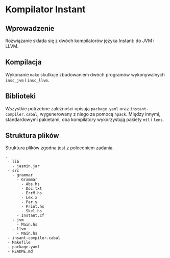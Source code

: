# Kompilator Instant

## Wprowadzenie
Rozwiązanie składa się z dwóch kompilatorów języka Instant: do JVM i LLVM.

## Kompilacja
Wykonanie `make` skutkuje zbudowaniem dwóch programów wykonywalnych `insc_jvm` i `insc_llvm`.

## Biblioteki
Wszystkie potrzebne zależności opisują `package.yaml` oraz `instant-compiler.cabal`, wygenerowany z niego za pomocą `hpack`.
Między innymi, standardowymi pakietami, oba kompilatory wykorzystują pakiety `mtl` i `lens`.

## Struktura plików
Struktura plików zgodna jest z poleceniem zadania.
```
-
 - lib
   - jasmin.jar
 - src
   - grammar
     - Grammar
       - Abs.hs
       - Doc.txt
       - ErrM.hs
       - Lex.x
       - Par.y
       - Print.hs
       - Skel.hs
     - Instant.cf
   - jvm
     - Main.hs
   - llvm
     - Main.hs
 - insant-compiler.cabal
 - Makefile
 - package.yaml
 - README.md
```
